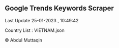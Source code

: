 

## Google Trends Keywords Scraper 
 
Last Update 25-01-2023 , 10:49:42

Country List :
VIETNAM.json



© Abdul Muttaqin 
